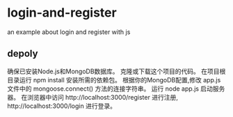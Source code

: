 # login-and-register
an example about login and register with js
## depoly
确保已安装Node.js和MongoDB数据库。
克隆或下载这个项目的代码。
在项目根目录运行 npm install 安装所需的依赖包。
根据你的MongoDB配置,修改 app.js 文件中的 mongoose.connect() 方法的连接字符串。
运行 node app.js 启动服务器。
在浏览器中访问 http://localhost:3000/register 进行注册, http://localhost:3000/login 进行登录。

